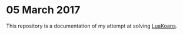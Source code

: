 # 05 March 2017
This repository is a documentation of my attempt at solving [LuaKoans](https://github.com/kikito/lua_missions).
